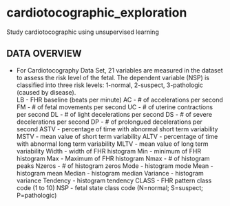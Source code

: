# cardiotocographic_exploration
Study cardiotocographic using unsupervised learning

DATA OVERVIEW
-----------------------------

- For Cardiotocography Data Set, 21 variables are measured in the dataset to assess the risk level of the fetal. The dependent variable (NSP) is classified into three risk levels:  1-normal, 2-suspect, 3-pathologic (caused by disease).  
LB - FHR baseline (beats per minute) 
AC - # of accelerations per second 
FM - # of fetal movements per second 
UC - # of uterine contractions per second 
DL - # of light decelerations per second 
DS - # of severe decelerations per second 
DP - # of prolongued decelerations per second 
ASTV - percentage of time with abnormal short term variability 
MSTV - mean value of short term variability 
ALTV - percentage of time with abnormal long term variability 
MLTV - mean value of long term variability 
Width - width of FHR histogram 
Min - minimum of FHR histogram 
Max - Maximum of FHR histogram 
Nmax - # of histogram peaks 
Nzeros - # of histogram zeros 
Mode - histogram mode 
Mean - histogram mean 
Median - histogram median 
Variance - histogram variance 
Tendency - histogram tendency 
CLASS - FHR pattern class code (1 to 10) 
NSP - fetal state class code (N=normal; S=suspect; P=pathologic)
